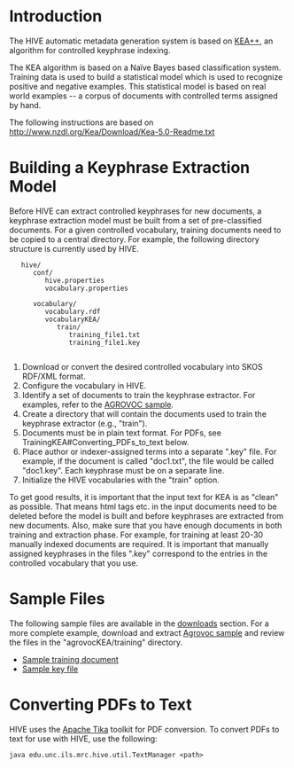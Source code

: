 

# Introduction #

The HIVE automatic metadata generation system is based on [KEA++](http://www.nzdl.org/Kea/description.html), an algorithm for controlled keyphrase indexing.

The KEA algorithm is based on a Naïve Bayes based classification system. Training data is used to build a statistical model which is used to recognize positive and negative examples. This statistical model is based on real world examples -- a corpus of documents with controlled terms assigned by hand.

The following instructions are based on http://www.nzdl.org/Kea/Download/Kea-5.0-Readme.txt


# Building a Keyphrase Extraction Model #

Before HIVE can extract controlled keyphrases for new documents, a keyphrase extraction model must be built from a set of pre-classified documents. For a given controlled vocabulary, training documents need to be copied to a central directory. For example, the following directory structure is currently used by HIVE.

```
   hive/
      conf/
         hive.properties
         vocabulary.properties

      vocabulary/
         vocabulary.rdf
         vocabularyKEA/
            train/
               training_file1.txt
               training_file1.key
      
```

  1. Download or convert the desired controlled vocabulary into SKOS RDF/XML format.
  1. Configure the vocabulary in HIVE.
  1. Identify a set of documents to train the keyphrase extractor. For examples, refer to the [AGROVOC sample](http://code.google.com/p/hive-mrc/downloads/detail?name=hive-agrovoc-sample.zip&can=2&q=).
  1. Create a directory that will contain the documents used to train the keyphrase extractor (e.g., "train").
  1. Documents must be in plain text format. For PDFs, see TrainingKEA#Converting\_PDFs\_to\_text below.
  1. Place author or indexer-assigned terms into a separate ".key" file. For example, if the document is called "doc1.txt", the file would be called "doc1.key". Each keyphrase must be on a separate line.
  1. Initialize the HIVE vocabularies with the "train" option.


To get good results, it is important that the input text for KEA is as
"clean" as possible. That means html tags etc. in the input documents
need to be deleted before the model is built and before keyphrases are
extracted from new documents. Also, make sure that you have enough documents in both training and extraction phase. For example, for training at least 20-30 manually indexed documents are required. It is important that manually assigned keyphrases in the files ".key" correspond to the entries in the controlled vocabulary that you use.

# Sample Files #

The following sample files are available in the [downloads](http://code.google.com/p/hive-mrc/downloads/) section. For a more complete example, download and extract [Agrovoc sample](http://hive-mrc.googlecode.com/files/hive-agrovoc-sample.zip) and review the files in the "agrovocKEA/training" directory.

  * [Sample training document](http://hive-mrc.googlecode.com/files/bostid_b02moe.txt)
  * [Sample key file](http://hive-mrc.googlecode.com/files/bostid_b02moe.key)

# Converting PDFs to Text #

HIVE uses the [Apache Tika](http://tika.apache.org/) toolkit for PDF conversion. To convert PDFs to text for use with HIVE, use the following:

```
java edu.unc.ils.mrc.hive.util.TextManager <path>
```
